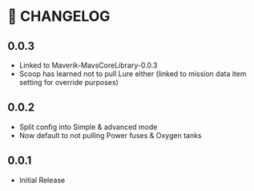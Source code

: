 # 🔖 CHANGELOG

## 0.0.3
  - Linked to Maverik-MavsCoreLibrary-0.0.3
  - Scoop has learned not to pull Lure either (linked to mission data item setting for override purposes)

## 0.0.2
  - Split config into Simple & advanced mode
  - Now default to not pulling Power fuses & Oxygen tanks

## 0.0.1
  - Initial Release